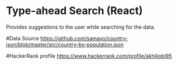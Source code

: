 # Type-ahead Search (React)

Provides suggestions to the user while searching for the data.

#Data Source
https://github.com/samayo/country-json/blob/master/src/country-by-population.json

#HackerRank profile
https://www.hackerrank.com/profile/akhiljobi95
